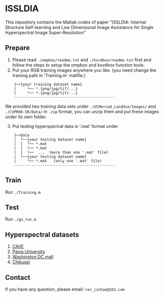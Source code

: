 # ISSLDIA
This repository contains the Matlab codes of paper "ISSLDIA: Internal Structure Self-learning and Low Dimensional Image
Assistance for Single Hyperspectral Image Super-Resolution"   

## Prepare
   1) Please read `./ompbox/readme.txt` and `./ksvdbox/readme.txt` first and follow the steps to setup the ompbox and ksvdbox function tools.
   2) Put your RGB training images anywhere you like.  (you need change the training path in 'Training.m' matfile.)
```
    ├──{your training dataset name}
    |     └── *.{png/jpg/tif/...}      
    |     └── *.{png/jpg/tif/...}
    ----------------------------------------------
```
   We provided two training data sets under `./UCMerced_LandUse/Images/` and `./CVPR08-SR/Data/` 
   in `.zip` format, you can unzip them and put these images under its own folder.
   
   3) Put testing hyperspectral data in '.mat' format under 
```
    ├──Data
    |  └──{your testing dataset name}
    |  |  └── *.mat
    |  |  └── *.mat   
    |  |  └──  ...  (more than one '.mat' file)
    |  └──{your testing dataset name}
    |     └── *.mat   (only one '.mat' file)
    ----------------------------------------------
``` 
## Train 
   Run `./Training.m`
## Test    
   Run `./go_run.m`
## Hyperspectral datasets
  1) [CAVE](https://www.cs.columbia.edu/CAVE/databases/multispectral/)
  2) [Pavia University](https://www.ehu.eus/ccwintco/index.php?title=Hyperspectral_Remote_Sensing_Scenes#Pavia_University_scene)
  3) [Washington DC mall](http://cobweb.ecn.purdue.edu/~biehl/Hyperspectral_Project.zip)
  4) [Chikusei](https://naotoyokoya.com/Download.html)
## Contact  
If you have any question, please email: `ren_jinhao@163.com`
